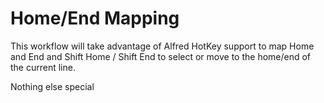 # Home/End Mapping

This workflow will take advantage of Alfred HotKey support to map Home and End and Shift Home / Shift End to select or move to the home/end of the current line.

Nothing else special